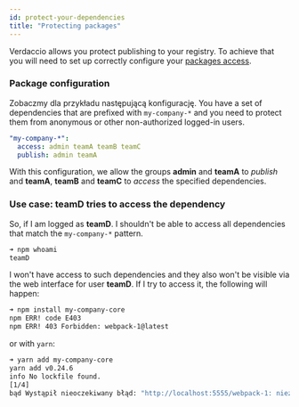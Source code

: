 ```yaml
---
id: protect-your-dependencies
title: "Protecting packages"
---
```


Verdaccio allows you protect publishing to your registry. To achieve that you will need to set up correctly configure your [packages access](packages).

### Package configuration

Zobaczmy dla przykładu następującą konfigurację. You have a set of dependencies that are prefixed with `my-company-*` and you need to protect them from anonymous or other non-authorized logged-in users.

```yaml
"my-company-*":
  access: admin teamA teamB teamC
  publish: admin teamA
```

With this configuration, we allow the groups **admin** and **teamA** to *publish* and **teamA**, **teamB** and **teamC** to *access* the specified dependencies.

### Use case: teamD tries to access the dependency

So, if I am logged as **teamD**. I shouldn't be able to access all dependencies that match the `my-company-*` pattern.

```bash
➜ npm whoami
teamD
```

I won't have access to such dependencies and they also won't be visible via the web interface for user **teamD**. If I try to access it, the following will happen:

```bash
➜ npm install my-company-core
npm ERR! code E403
npm ERR! 403 Forbidden: webpack-1@latest
```

or with `yarn`:

```bash
➜ yarn add my-company-core
yarn add v0.24.6
info No lockfile found.
[1/4] 
bąd Wystąpił nieoczekiwany błąd: "http://localhost:5555/webpack-1: niezarejestrowani użytkownicy nie mają dostępu do pakietu my-company-core".
```